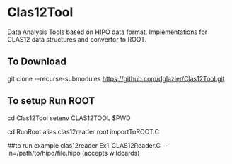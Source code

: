 # Clas12Tool

Data Analysis Tools based on HIPO data format. Implementations
for CLAS12 data structures and convertor to ROOT.

## To Download

git clone --recurse-submodules https://github.com/dglazier/Clas12Tool.git

## To setup Run ROOT
cd Clas12Tool
setenv CLAS12TOOL $PWD

cd RunRoot
alias clas12reader root importToROOT.C

##to run example
clas12reader Ex1_CLAS12Reader.C --in=/path/to/hipo/file.hipo (accepts wildcards)